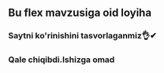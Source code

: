 ##  Bu flex mavzusiga oid loyiha
### Saytni ko'rinishini tasvorlaganmiz👌✔

### Qale chiqibdi.Ishizga omad
